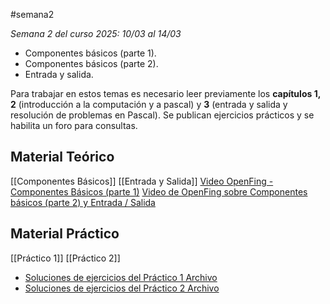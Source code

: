 #semana2 

_Semana 2 del curso 2025: 10/03 al 14/03_

- Componentes básicos (parte 1).
- Componentes básicos (parte 2).
- Entrada y salida.

Para trabajar en estos temas es necesario leer previamente los **capítulos 1, 2** (introducción a la computación y a pascal) y **3** (entrada y salida y resolución de problemas en Pascal). Se publican ejercicios prácticos y se habilita un foro para consultas.
## Material Teórico
[[Componentes Básicos]]
[[Entrada y Salida]]
[Video OpenFing - Componentes Básicos (parte 1)](https://open.fing.edu.uy/courses/p1/2/)
[Video de OpenFing sobre Componentes básicos (parte 2) y Entrada / Salida](https://eva.fing.edu.uy/mod/url/view.php?id=85525)

## Material Práctico
[[Práctico 1]]
[[Práctico 2]]

- [Soluciones de ejercicios del Práctico 1 Archivo](https://eva.fing.edu.uy/mod/resource/view.php?id=177396)    
- [Soluciones de ejercicios del Práctico 2 Archivo](https://eva.fing.edu.uy/mod/resource/view.php?id=177397)